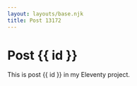 ```yaml
---
layout: layouts/base.njk
title: Post 13172
---
```


# Post {{ id }}

This is post {{ id }} in my Eleventy project.
